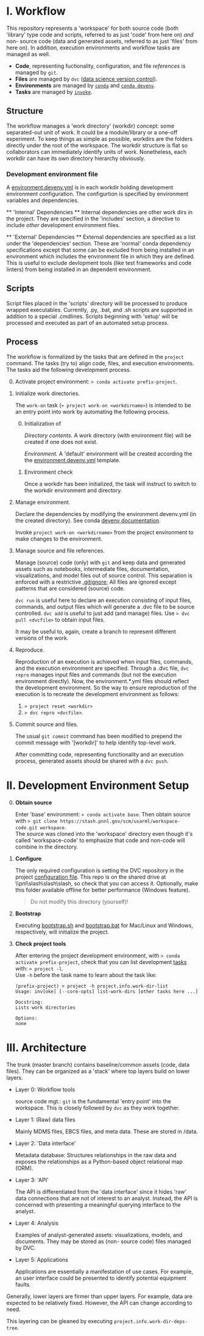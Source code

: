 # I. Workflow

This repository represents a 'workspace' for both source code (both 'library' type code and scripts, referred to as just 'code' from here on) _and_ non- source code (data and generated assets, referred to as just 'files' from here on).
In addition, execution environments and workflow tasks are managed as well.

* **Code**, representing fuctionality, configuration, and file _references_ is managed by `git`.
* **Files** are managed by `dvc` ([data science version control](http://dvc.org)).
* **Environments** are managed by [`conda`](https://docs.conda.io) and [`conda devenv`](https://conda-devenv.readthedocs.io).
* **Tasks** are managed by [`invoke`](http://docs.pyinvoke.org).

## Structure

The workflow manages a 'work directory' (workdir) concept: some separated-out unit of work.
It could be a module/library or a one-off experiment.
To keep things as simple as possible, workdirs are the folders directly under the root of the workspace.
The workdir structure is flat so collaborators can immediately identify units of work.
Nonetheless, each workdir can have its own directory hierarchy obviously.

### Development environment file

A [environment.devenv.yml](./project/environment.devenv.template.yml) is in each workdir holding development environment configuration.
The configurtion is specified by environment variables and dependencies.

** 'Internal' Dependencies **
Internal dependencies are other work dirs in the project.
They are specified in the 'includes' section, a directive to include _other_ development environment files.

** 'External' Dependencies **
External dependencies are specified as a list under the 'dependencies' section.
These are 'normal' conda dependency specifications except that some can be excluded from being installed in an environment which includes the environment file in which they are defined.
This is useful to exclude devlopment tools (like test frameworks and code linters) from being installed in an dependent environment.


## Scripts

Script files placed in the 'scripts' directory will be processed to produce wrapped executables.
Currently, .py, .bat, and .sh scripts are supported in addition to a special .cmdlines.
Scripts beginning with 'setup' will be processed and executed as part of an automated setup process.

## Process

The workflow is formalized by the tasks that are defined in the `project` command.
The tasks (try to) align code, files, and execution environments.
The tasks aid the following development process.

0. Activate project environment: `> conda activate prefix-project`.

1. Initialize work directories.

    The `work-on` task (`> project work-on <workdirname>`) is intended to be an entry point into work by automating the following process.

    0. Initialization of

        *Directory contents.*
        A work directory (with environment file) will be created if one does not exist.

        *Environment.*
        A 'default' environment will be created according the the [environment.devenv.yml](./project/environment.devenv.template.yml) template.

    1. Environment check

        Once a workdir has been initialized, the task will instruct to switch to the workdir environment and directory.

2. Manage environment.

    Declare the dependencies by modifying the environment.devenv.yml (in the created directory).
    See conda [devenv documentation](https://conda-devenv.readthedocs.io/en/latest/).

    Invoke `project work-on <workdirname>` from the project environment to make changes to the environment.

3. Manage source and file references.

    Manage (source) code (only) with `git` and keep data and generated assets such as notebooks, intermediate files, documentation, visualizations, and model files out of source control.
    This separation is enforced with a restrictive [.gitignore](.gitignore);
    All files are ignored except patterns that are considered (source) code.

    `dvc run` is useful here to declare an execution consisting of input files, commands, and output files which will generate a .dvc file to be source controlled.
    `dvc add` is useful to just add (and manage) files.
    Use `> dvc pull <dvcfile>` to obtain input files.

    It may be useful to, again, create a branch to represent different versions of the work.

3. Reproduce.

    Reproduction of an execution is achieved when input files, commands, and the execution environment are specified.
    Through a .dvc file, `dvc repro` manages input files and commands (but not the execution environment directly).
    Now, the environment.*.yml files should reflect the development environment.
    So the way to ensure reproduction of the execution is to recreate the development environment as follows:
    1. `> project reset <workdir>`
    2. `> dvc repro <dvcfile>`.

4. Commit source and files.

    The usual `git commit` command has been modified to prepend the commit message with '[workdir]' to help identify top-level work.

    After committing code, representing functionality and an execution process, generated assets should be shared with a `dvc push`.


# II. Development Environment Setup

0. **Obtain source**

    Enter 'base' environment: `> conda activate base`.
    Then obtain source with
    `> git clone https://stash.pnnl.gov/scm/usarml/workspace-code.git workspace`.
    <br>
    The source was cloned into the 'workspace' directory even though it's called 'workspace-code' to emphasize that code and non-code will combine in the directory.

1. **Configure**

    The only required configuration is setting the DVC repository in the project [configuration file](./project/config.yml).
    This repo is on the shared drive at \\\pnl\slash\slash\slash, so check that you can access it.
    Optionally, make this folder available offline for better performance (Windows feature). <br>

    > Do not modify this directory (yourself)!

0. **Bootstrap**

    Executing [bootstrap.sh](./bootstrap.sh) and [bootstrap.bat](./bootstrap.bat) for Mac/Linux and Windows, respectively, will initialize the project.


2. **Check project tools**

    After entering the project development environment, with `> conda activate prefix-project`, check that you can list development [tasks](project/project/tasks/tasks.py) with: `> project -l`.
    <br>
Use `-h` before the task name to learn about the task like:
    
    ```
    (prefix-project) > project -h project.info.work-dir-list
    Usage: inv[oke] [--core-opts] list-work-dirs [other tasks here ...]
    
    Docstring:
    Lists work directories

    Options:
    none
	```


# III. Architecture


The trunk (master branch) contains baseline/common assets (code, data files).
They can be organized as a 'stack' where top layers build on lower layers.


* Layer 0: Workflow tools

    source code mgt.: `git` is the fundamental 'entry point' into the workspace.
    This is closely followed by `dvc` as they work together.


* Layer 1: (Raw) data files

    Mainly MDMS files, EBCS files, and meta data.
    These are stored in /data.

* Layer 2: 'Data interface'

    Metadata database: Structures relationships in the raw data and exposes the relationships as a Python-based object relational map (ORM).

* Layer 3: 'API'

    The API is differentiated from the 'data interface' since it hides 'raw' data connections that are not of interest to an analyst.
    Instead, the API is concerned with presenting a meaningful querying interface to the analyst.

* Layer 4: Analysis

    Examples of analyst-generated assets: visualizations, models, and documents.
    They may be stored as (non- source code) files managed by DVC.

* Layer 5: Applications

    Applications are essentially a manifestation of use cases.
    For example, an user interface could be presented to identify potential equipment faults.

Generally, lower layers are firmer than upper layers.
For example, data are expected to be relatively fixed.
However, the API can change according to need.

This layering can be gleaned by executing `project.info.work-dir-deps-tree`.


<!--
use isse tracker on bitbucket?
-->
